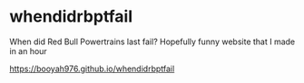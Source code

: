 # whendidrbptfail
When did Red Bull Powertrains last fail?
Hopefully funny website that I made in an hour

https://booyah976.github.io/whendidrbptfail
